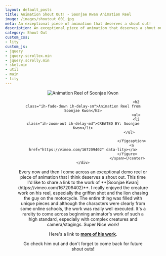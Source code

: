 ```yaml
---
layout: default_posts
title: Animation Shout Out! - Soonjae Kwan Animation Reel
image: /images/shoutout_001.jpg
meta: An exceptional piece of animation that deserves a shout out!
description: An exceptional piece of animation that deserves a shout out!
category: Shout Out
custom_css:
- lity
custom_js:
- jquery
- jquery.scrollex.min
- jquery.scrolly.min
- skel.min
- util
- main
- lity
---
```


<div><center><span class="image"><figure class="imghvr-strip-shutter-up"><img src="{{site.url}}/images/shoutout_001.jpg" alt="Animation Reel of Soonjae Kwon" />
                                                <figcaption>
                                                    
                                                    <h2 class="ih-fade-down ih-delay-sm">Animation Reel from Soonjae Kwon</h2>
                                                    <ul>
                                                    <li class="ih-zoom-out ih-delay-md">CREATED BY: Soonjae Kwon</li>
                                                    </ul>                                        
                                                    
                                                </figcaption>
                                                <a href="https://vimeo.com/167209402" data-lity></a>
                                            </figure>
                                            </span></center></div>


<p></p>
Every now and then I come across an exceptional demo reel or piece of animation that I think deserves a shout out. This time I'd like to share a link to the work of **[Soonjae Kwan](https://vimeo.com/167209402)**. I really enjoyed the creature work on his reel, especially the griffon shot and the lion chasing the guy on the motorcycle. The entire thing was filled with unique pieces and although the characters were clearly from some online schools, the work was really well executed. It's a rareity to come across beginning animator's work of such a high standard, especially with complex creatures and camera/stagings. Super Nice work!

Here's a link to **[more of his work](https://vimeo.com/skwon)**.

Go check him out and don't forget to come back for future shout outs!


